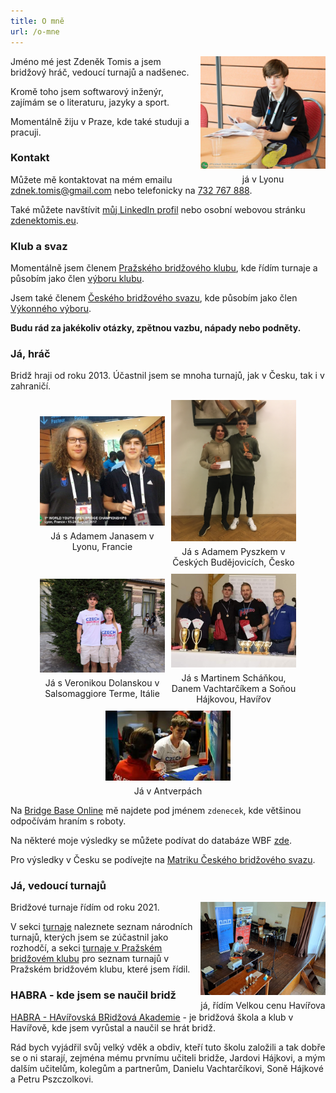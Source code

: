 ```yaml
---
title: O mně
url: /o-mne
---
```


<style>
.img-container.gallery {
    display: flex;
    flex-wrap: wrap;
    justify-content: center;
    align-items: center;
    gap: 10px;
    flex-direction: row;
}

.img-container.me {
    float: right;
    padding-left: 10px;
}

.img-container div {
 max-width: 200px;
}

.img-container span {
    margin-top: 5px;
    text-align: center;
    display: block;
}
</style>

<div class="img-container me"> <div>
<img src="me-lyon.jpg" alt="Zdeněk Tomis">
<span>já v Lyonu</span>
</div></div>  

Jméno mé jest Zdeněk Tomis a jsem bridžový hráč, vedoucí turnajů a nadšenec.

Kromě toho jsem softwarový inženýr, zajímám se o literaturu, jazyky a sport.

Momentálně žiju v Praze, kde také studuji a pracuji.

### Kontakt

Můžete mě kontaktovat na mém emailu 
[zdnek.tomis@gmail.com](mailto:zdnek.tomis@gmail.com) nebo telefonicky na 
[732 767 888](tel:732767888).

Také můžete navštívit [můj LinkedIn profil](linkedin.com/in/zdenek-tomis) nebo 
osobní webovou stránku [zdenektomis.eu](https://zdenektomis.eu).

### Klub a svaz

Momentálně jsem členem [Pražského bridžového klubu](https://bkpraha.cz), kde 
řídím turnaje a působím jako člen 
[výboru klubu](https://bkpraha.cz/klub).

Jsem také členem 
[Českého bridžového svazu](https://www.czechbridge.cz/), kde působím jako 
člen [Výkonného výboru](https://www.czechbridge.cz/union).

**Budu rád za jakékoliv otázky, zpětnou vazbu, nápady nebo podněty.**

### Já, hráč

Bridž hraji od roku 2013. Účastnil jsem se mnoha turnajů, jak v Česku, tak i v zahraničí.

<div class="img-container gallery">
<div>
<img alt="Já s Adamem Janasem v Lyonu, Francie" src="me-adamj.jpg">
<span>Já s Adamem Janasem v Lyonu, Francie</span>
</div>
<div>
<img alt="Já s Adamem Pyszkem v Českých Budějovicích" src="me-adampy.jpg">
<span>Já s Adamem Pyszkem v Českých Budějovicích, Česko</span>
</div>
<div>
<img alt="Já s Veronikou Dolanskou v Salsomaggiore Terme, Itálie" src="me-verca.jpg">
<span>Já s Veronikou Dolanskou v Salsomaggiore Terme, Itálie</span>
</div>
<div>
<img alt="Já s Martinem Scháňkou" src="me-martin.jpg">
<span>Já s Martinem Scháňkou, Danem Vachtarčíkem a Soňou Hájkovou, Havířov</span>
</div>
<div>
<img alt="Já v Antverpách" src="me-antwerp.jpg">
<span>Já v Antverpách</span>
</div>
</div>

Na [Bridge Base Online](https://www.bridgebase.com) mě najdete pod jménem `zdenecek`, kde většinou odpočívám hraním s roboty.

Na některé moje výsledky se můžete podívat do databáze WBF [zde](http://db.worldbridge.org/Repository/peopleforscrappcm/person.asp).

Pro výsledky v Česku se podívejte na [Matriku Českého bridžového svazu](https://matrikacbs.cz/Detail-hrace.aspx?id=2876).

### Já, vedoucí turnajů

<div class="img-container me"> <div>
<img src="me-td.jpg" alt="Zdeněk Tomis">
<span>já, řídím Velkou cenu Havířova</span>
</div></div>  

Bridžové turnaje řídím od roku 2021.

V sekci [turnaje](/tournaments) naleznete seznam národních turnajů, kterých jsem se zúčastnil jako rozhodčí, a sekci [turnaje v Pražském bridžovém klubu](/bkp-tournaments) pro seznam turnajů v Pražském bridžovém klubu, které jsem řídil.


### HABRA - kde jsem se naučil bridž

[HABRA - HAvířovská BRidžová Akademie](https://bridzhavirov.cz) - je bridžová škola a klub v Havířově, kde jsem vyrůstal a naučil se hrát bridž.

Rád bych vyjádřil svůj velký vděk a obdiv, kteří tuto školu založili a tak dobře se o ni starají, zejména mému prvnímu učiteli bridže, Jardovi Hájkovi, a mým dalším učitelům, kolegům a partnerům, Danielu Vachtarčíkovi, Soně Hájkové a Petru Pszczolkovi.
